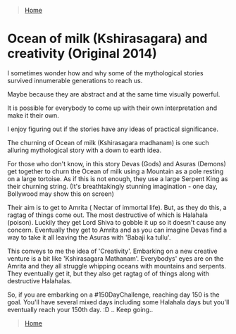 >[Home](../README.md)

# Ocean of milk (Kshirasagara) and creativity (Original 2014)

I sometimes wonder how and why some of the mythological stories survived innumerable generations to reach us. 

Maybe because they are abstract and at the same time visually powerful. 

It is possible for everybody to come up with their own interpretation and make it their own. 

I enjoy figuring out if the stories have any ideas of practical significance.

The churning of Ocean of milk (Kshirasagara madhanam) is one such alluring mythological story with a down to earth idea.

For those who don't know, in this story Devas (Gods) and Asuras (Demons) get together to churn the Ocean of milk using a Mountain as a pole resting on a large tortoise. As if this is not enough, they use a large Serpent King as their churning string. (It's breathtakingly stunning imagination - one day, Bollywood may show this on screen)

Their aim is to get to Amrita ( Nectar of immortal life). But, as they do this, a ragtag of things come out. The most destructive of which is Halahala (poison). Luckily they get Lord Shiva to gobble it up so it doesn't cause any concern. Eventually they get to Amrita and as you can imagine Devas find a way to take it all leaving the Asuras with 'Babaji ka tullu'.

This conveys to me the idea of 'Creativity'. Embarking on a new creative venture is a bit like 'Kshirasagara Mathanam'. Everybodys' eyes are on the Amrita and they all struggle whipping oceans with mountains and serpents. They eventually get it, but they also get ragtag of of things along with destructive Halahalas.

So, if you are embarking on a #150DayChallenge, reaching day 150 is the goal. You'll have several mixed days including some Halahala days but you'll eventually reach your 150th day. :D .. Keep going..

>[Home](../README.md)